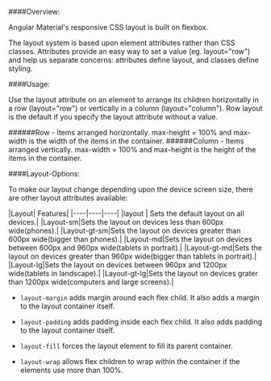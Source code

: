 ####Overview:

Angular Material's responsive CSS layout is built on flexbox.

The layout system is based upon element attributes rather than CSS classes. Attributes provide an easy way to set a value (eg. layout="row") and help us separate concerns: attributes define layout, and classes define styling.

####Usage:

Use the layout attribute on an element to arrange its children horizontally in a row (layout="row") or vertically in a column (layout="column"). Row layout is the default if you specify the layout attribute without a value.

######Row -
Items arranged horizontally. max-height = 100% and max-width is the width of the items in the container.
######Column - 
Items arranged vertically. max-width = 100% and max-height is the height of the items in the container.

####Layout-Options:

To make our layout change depending upon the device screen size, there are other layout attributes available:

|Layout|	Features|
|----|----|----|
|layout | Sets the default layout on all devices.|
|Layout-sm|Sets the layout on devices less than 600px wide(phones).|
|Layout-gt-sm|Sets the layout on devices greater than 600px wide(bigger than phones).|
|Layout-md|Sets the layout on devices between 600px and 960px wide(tablets in portrait).|
|Layout-gt-md|Sets the layout on devices greater than 960px wide(bigger than tablets in portrait).|
|Layout-lg|Sets the layout on devices between 960px and 1200px wide(tablets in landscape).|
|Layout-gt-lg|Sets the layout on devices grater than 1200px wide(computers and large screens).|

* `layout-margin`  adds margin around each flex child. It also adds a margin to the layout container itself. 

* `layout-padding` adds padding inside each flex child. It also adds padding to the layout container itself. 

* `layout-fill` forces the layout element to fill its parent container.

* `layout-wrap` allows flex children to wrap within the container if the elements use more than 100%. 
